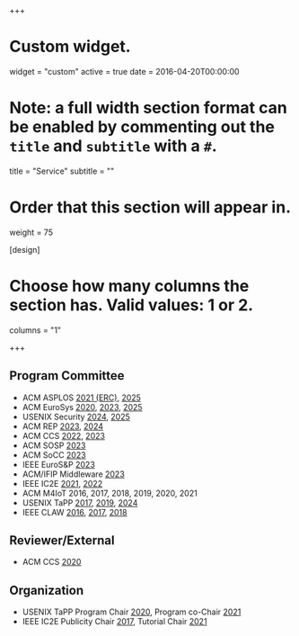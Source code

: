 +++
# Custom widget.
widget = "custom"
active = true
date = 2016-04-20T00:00:00

# Note: a full width section format can be enabled by commenting out the `title` and `subtitle` with a `#`.
title = "Service"
subtitle = ""

# Order that this section will appear in.
weight = 75

[design]
  # Choose how many columns the section has. Valid values: 1 or 2.
  columns = "1"

+++

## Program Committee

- ACM ASPLOS [2021 (ERC)](https://asplos-conference.org/asplos2021/index.html), [2025](https://www.asplos-conference.org/asplos-2025-call-for-papers/)
- ACM EuroSys [2020](https://2020.eurosys.org/), [2023](https://2023.eurosys.org/), [2025](https://2025.eurosys.org/)
- USENIX Security [2024](https://www.usenix.org/conference/usenixsecurity24), [2025](https://www.usenix.org/conference/usenixsecurity25)
- ACM REP [2023](https://acm-rep.github.io/2023/), [2024](https://acm-rep.github.io/2024/)
- ACM CCS [2022](https://www.sigsac.org/ccs/CCS2022/), [2023](https://www.sigsac.org/ccs/CCS2023/)
- ACM SOSP [2023](https://sosp2023.mpi-sws.org/)
- ACM SoCC [2023](https://acmsocc.org/2023/)
- IEEE EuroS&P [2023](https://eurosp2023.ieee-security.org/)
- ACM/IFIP Middleware [2023](https://middleware-conf.github.io/2023/)
- IEEE IC2E [2021](https://conferences.computer.org/IC2E/2021/), [2022](https://conferences.computer.org/IC2E/2022/)
- ACM M4IoT 2016, 2017, 2018, 2019, 2020, 2021
- USENIX TaPP [2017](https://www.usenix.org/conference/tapp2017), [2019](https://www.usenix.org/conference/tapp2019), [2024](https://provenanceweek.github.io/TaPP2024/TaPP_2024.html)
- IEEE CLAW [2016](http://www.claw-workshop.org/2016/), [2017](http://www.claw-workshop.org/2017/), [2018](http://www.claw-workshop.org/)

## Reviewer/External

- ACM CCS [2020](https://www.sigsac.org/ccs/CCS2020/)

## Organization

- USENIX TaPP Program Chair [2020](https://www.usenix.org/conference/tapp2020), Program co-Chair [2021](https://www.usenix.org/conference/tapp2021)
- IEEE IC2E Publicity Chair [2017](https://conferences.computer.org/IC2E/2017/index.htm), Tutorial Chair [2021](https://conferences.computer.org/IC2E/2021/)
